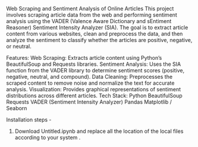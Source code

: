 Web Scraping and Sentiment Analysis of Online Articles
This project involves scraping article data from the web and performing sentiment analysis using the VADER (Valence Aware Dictionary and sEntiment Reasoner) Sentiment Intensity Analyzer (SIA). The goal is to extract article content from various websites, clean and preprocess the data, and then analyze the sentiment to classify whether the articles are positive, negative, or neutral.

Features:
Web Scraping: Extracts article content using Python’s BeautifulSoup and Requests libraries.
Sentiment Analysis: Uses the SIA function from the VADER library to determine sentiment scores (positive, negative, neutral, and compound).
Data Cleaning: Preprocesses the scraped content to remove noise and normalize the text for accurate analysis.
Visualization: Provides graphical representations of sentiment distributions across different articles.
Tech Stack:
Python
BeautifulSoup
Requests
VADER (Sentiment Intensity Analyzer)
Pandas
Matplotlib / Seaborn


Installation steps - 
1) Download Untitled.ipynb and replace all the location of the local files according to your system .
